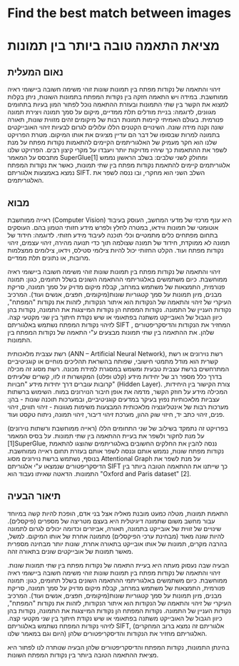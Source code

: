 # Find the best match between images
# מציאת התאמה טובה ביותר בין תמונות


## נאום המעלית

זיהוי והתאמה של נקודות מפתח בין תמונות שונות זוהי משימה חשובה ביישומי ראיה ממוחשבת.
במידה ויש התאמה חזקה בין נקודות המפתח בתמונות השונות, ניתן בקלות למצוא את הקשר בין שתי התמונות ובעזרת ההתאמה נוכל לפתור המון בעיות בתחומים מגוונים, לדוגמה: בניית מודלים תלת ממדיים, מיקום על סמך תמונה ויצירת תמונה פנורמית.
בעולם האמיתי קיימות תמונות רבות של מיקומים זהים מזווית שונות, תאורה שונה וקנה מידה שונה.
השינויים הקטנים הללו עלולים לגרום לבעיות זיהוי האובייקטים בתמונה למרות שבסופו של דבר הם עדיין מציגים את אותו המיקום.
מטרת הפרויקט שלנו הוא חקר מעמיק של האלגוריתמים הקיימים להתאמות נקודות מפתח על מנת לשפר את ההתאמות כך שיהיו מדויקות יותר ויעבדו על מקרי קיצון רבים.
הפרויקט שלנו מתבסס על המאמר SuperGlue[1] ומחולק לשני שלבים:
בשלב הראשון נממש אלגוריתמים קיימים להתאמת נקודות מפתח בין שתי תמונות, כאשר את נקודות המפתח נמצא באמצעות אלגוריתם SIFT.
השלב השני הוא מחקרי, ובו ננסה לשפר את האלגוריתמים.


## מבוא

ראייה ממוחשבת (Computer Vision) היא ענף מרכזי של מדעי המחשב, העוסק בעיבוד אוטומטי של תמונות ווידאו, במטרה לחלץ ולפרש מידע חזותי הטמון בהם. העוסקים בתחום מפתחים כלים מתמטיים וכלי תוכנה לעיבוד מידע חזותי. לדוגמה: חידוד של תמונה לא ממוקדת, חידוד של תמונה שצולמה תוך כדי תנועה מהירה, זיהוי עצמים, זיהוי נקודות מפתח ועוד.
הקלט החזותי יכול להיות צילומי סטילס, וידאו, צילומים ממצלמות מרובות, או נתונים תלת ממדיים.

זיהוי והתאמה של נקודות מפתח בין תמונות שונות זוהי משימה חשובה ביישומי ראיה ממוחשבת.
כיום משתמשים באלגוריתמי ההתאמה השונים בשלל תחומים, כגון: תמונה פנורמית, התמצאות של משתמש במרחב, קבלת מיקום מדויק על סמך תמונה, סריקת מבנים, מיון תמונות על סמך קטגוריות שונות(מיקומים, חפצים, אנשים ועוד).
המרכיב העיקרי של זיהוי והתאמה של הנקודות הוא איתור הנקודות, לזהות את נקודות "המפתח", נקודות העניין של התמונה. נקודות המפתח הן נקודות המייצגות את התמונה, נקודות בהן כיוון הגבול של האובייקט משתנה בפתאומי או שיש נקודת חיתוך בין שני מקטעי קצה.
לזיהוי נקודות המפתח נשתמש באלגוריתם SIFT , המחזיר את הנקודות והדיסקריפטורים שלהן.
את ההתאמה בין שתי תמונות מבצעים ע"י התאמה של נקודות המפתח בין התמונות.

רשת עצבית מלאכותית (ANN – Artificial Neural Network), רשת נוירונים או רשת קשרית הוא מודל מתמטי חישובי, שפותח בהשראת תהליכים מוחיים או קוגניטיביים המתרחשים ברשת עצבית טבעית ומשמש במסגרת למידת מכונה. רשת מסוג זה מכילה בדרך כלל מספר רב של יחידות מידע (קלט ופלט) המקושרות זו לזו, קשרים שלעיתים קרובות עוברים דרך יחידות מידע "חבויות" (Hidden Layer). צורת הקישור בין היחידות, המכילה מידע על חוזק הקשר, מדמה את אופן חיבור הנוירונים במוח. השימוש ברשתות עצביות מלאכותיות נפוץ בעיקר במדעים קוגניטיביים, ובמערכות תוכנה שונות - בהן: מערכות רבות של אינטליגנציה מלאכותית המבצעות משימות מגוונות - זיהוי תווים, זיהוי פנים, זיהוי כתב יד, חיזוי שוק ההון, מערכת זיהוי דיבור, זיהוי תמונה, ניתוח טקסט ועוד.

בפרויקט זה נתמקד בשילוב של שני התחומים הללו (ראייה ממוחשבת ורשתות נוירונים) על מנת לחקור ולשפר את בעיית ההתאמה בין שתי תמונות. 
על בסיס המאמר [1]SuperGlue, ננסה להבין את החלקים החשובים באלגוריתמים שהוצגו להתאמת נקודות מפתח שונות, נממש אותם וננסה לשפר אותם בעזרת תחום ראייה ממוחשבת.
בנוסף, נשתמש ברשת נוירונים מסוג Attentional Graph על מנת לשפר את הדיסקריפטורים שנמצאו ע"י אלגוריתם SIFT כך שייתנו את ההתאמה הטובה ביותר בין התמונות.
הדאטה שאיתו נעבוד הוא "Oxford and Paris dataset" [2].






## תיאור הבעיה

התאמת תמונות, מטלה כמעט מובנת מאליה אצל בני אדם, הופכת להיות קשה במיוחד עבור מחשב משום שתמונה דיגיטלית היא בעצם מטריצה של מספרים (פיקסלים). שינויים של זווית של אובייקט בתמונה, תאורה, אביזרים וכדומה יכולים לגרום לתמונה להיות שונה מאוד (מבחינת ערכי הפיקסלים) מתמונה אחרת של אותו המיקום.  למשל, בהרבה מקרים, תמונות של אותו אובייקט בתאורה אחרת, שונות יותר מבחינה מספרית מאשר תמונות של אובייקטים שונים בתאורה זהה.

הבעיה שבה נעסוק מעתה היא בעיית התאמה של נקודות מפתח בין שתי תמונות שונות.
זיהוי והתאמה של נקודות מפתח בין תמונות שונות זוהי משימה חשובה ביישומי ראיה ממוחשבת.
כיום משתמשים באלגוריתמי ההתאמה השונים בשלל תחומים, כגון: תמונה פנורמית, התמצאות של משתמש במרחב, קבלת מיקום מדויק על סמך תמונה, סריקת מבנים, מיון תמונות על סמך קטגוריות שונות(מיקומים, חפצים, אנשים ועוד).
המרכיב העיקרי של זיהוי והתאמה של הנקודות הוא איתור הנקודות, לזהות את נקודות "המפתח", נקודות העניין של התמונה. נקודות המפתח הן נקודות המייצגות את התמונה, נקודות בהן כיוון הגבול של האובייקט משתנה בפתאומי או שיש נקודת חיתוך בין שני מקטעי קצה. לזיהוי נקודות המפתח נשתמש באלגוריתם SIFT, (אלגוריתם זה נמצא ברוב המחקרים היום וגם במאמר שלנו) האלגוריתם מחזיר את הנקודות והדיסקריפטורים שלהן.


בהינתן התמונות, נקודות המפתח והדיסקריפטורים שלהן הבעיה שנותרה לנו לפתור היא מציאת ההתאמה הטובה ביותר בין נקודות המפתח השונות.